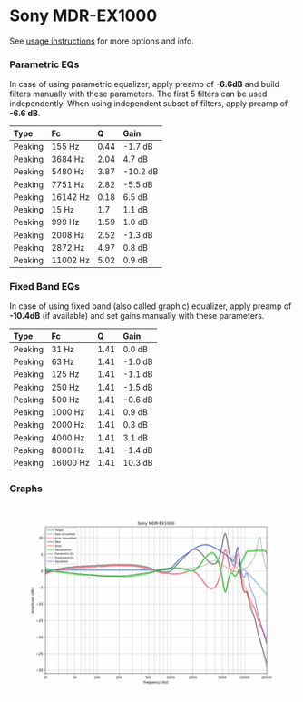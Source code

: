 # Sony MDR-EX1000
See [usage instructions](https://github.com/jaakkopasanen/AutoEq#usage) for more options and info.

### Parametric EQs
In case of using parametric equalizer, apply preamp of **-6.6dB** and build filters manually
with these parameters. The first 5 filters can be used independently.
When using independent subset of filters, apply preamp of **-6.6 dB**.

| Type    | Fc       |    Q | Gain     |
|:--------|:---------|:-----|:---------|
| Peaking | 155 Hz   | 0.44 | -1.7 dB  |
| Peaking | 3684 Hz  | 2.04 | 4.7 dB   |
| Peaking | 5480 Hz  | 3.87 | -10.2 dB |
| Peaking | 7751 Hz  | 2.82 | -5.5 dB  |
| Peaking | 16142 Hz | 0.18 | 6.5 dB   |
| Peaking | 15 Hz    | 1.7  | 1.1 dB   |
| Peaking | 999 Hz   | 1.59 | 1.0 dB   |
| Peaking | 2008 Hz  | 2.52 | -1.3 dB  |
| Peaking | 2872 Hz  | 4.97 | 0.8 dB   |
| Peaking | 11002 Hz | 5.02 | 0.9 dB   |

### Fixed Band EQs
In case of using fixed band (also called graphic) equalizer, apply preamp of **-10.4dB**
(if available) and set gains manually with these parameters.

| Type    | Fc       |    Q | Gain    |
|:--------|:---------|:-----|:--------|
| Peaking | 31 Hz    | 1.41 | 0.0 dB  |
| Peaking | 63 Hz    | 1.41 | -1.0 dB |
| Peaking | 125 Hz   | 1.41 | -1.1 dB |
| Peaking | 250 Hz   | 1.41 | -1.5 dB |
| Peaking | 500 Hz   | 1.41 | -0.6 dB |
| Peaking | 1000 Hz  | 1.41 | 0.9 dB  |
| Peaking | 2000 Hz  | 1.41 | 0.3 dB  |
| Peaking | 4000 Hz  | 1.41 | 3.1 dB  |
| Peaking | 8000 Hz  | 1.41 | -1.4 dB |
| Peaking | 16000 Hz | 1.41 | 10.3 dB |

### Graphs
![](./Sony%20MDR-EX1000.png)